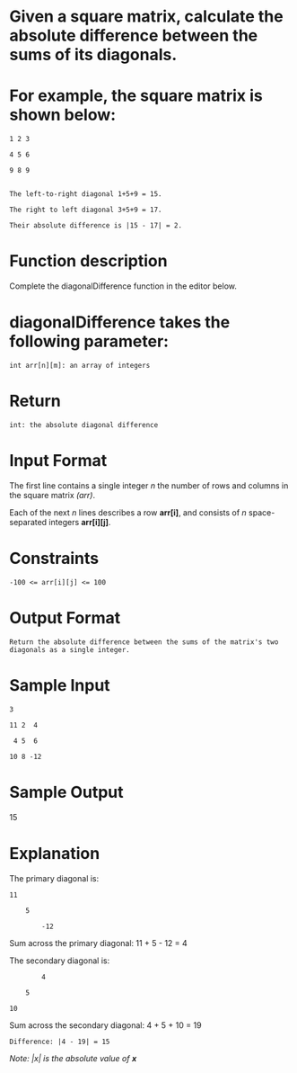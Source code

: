 # Given a square matrix, calculate the absolute difference between the sums of its diagonals.

# For example, the square matrix  is shown below:

    1 2 3

    4 5 6

    9 8 9


    The left-to-right diagonal 1+5+9 = 15.

    The right to left diagonal 3+5+9 = 17.

    Their absolute difference is |15 - 17| = 2.


# Function description

Complete the diagonalDifference function in the editor below.


# diagonalDifference takes the following parameter:

    int arr[n][m]: an array of integers


# Return

    int: the absolute diagonal difference


# Input Format

The first line contains a single integer *n* the number of rows and columns in the square matrix *(arr)*.

Each of the next *n* lines describes a row **arr[i]**, and consists of *n* space-separated integers **arr[i][j]**.


# Constraints

    -100 <= arr[i][j] <= 100


# Output Format

    Return the absolute difference between the sums of the matrix's two diagonals as a single integer.


# Sample Input

    3

    11 2  4

     4 5  6

    10 8 -12


# Sample Output

15


# Explanation

The primary diagonal is:

    11

        5

            -12


Sum across the primary diagonal: 11 + 5 - 12 = 4

The secondary diagonal is:

            4

        5

    10


Sum across the secondary diagonal: 4 + 5 + 10 = 19

    Difference: |4 - 19| = 15

*Note: |x| is the absolute value of **x***